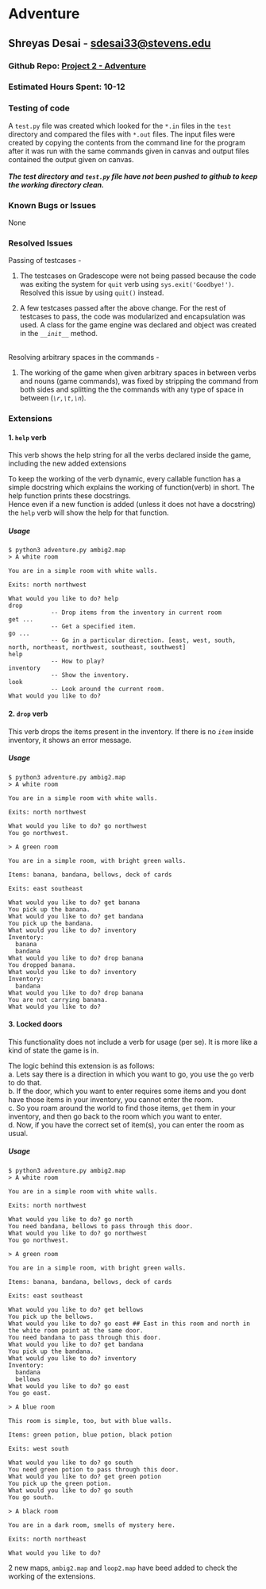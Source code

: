 # Adventure
## Shreyas Desai - sdesai33@stevens.edu

### Github Repo: [Project 2 - Adventure](https://github.com/shreyas-desai/Adventure-Project)

### Estimated Hours Spent: 10-12

### Testing of code
A `test.py` file was created which looked for the `*.in` files in the `test` directory and compared the files with `*.out` files. The input files were created by copying the contents from the command line for the program after it was run with the same commands given in canvas and output files contained the output given on canvas.</br></br>
__*The test directory and `test.py` file have not been pushed to github to keep the working directory clean.*__

### Known Bugs or Issues
None
### Resolved Issues
Passing of testcases - 
1. The testcases on Gradescope were not being passed because the code was exiting the system for `quit` verb using `sys.exit('Goodbye!')`. Resolved this issue by using `quit()` instead.
    
2. A few testcases passed after the above change. For the rest of testcases to pass, the code was modularized and encapsulation was used. A class for the game engine was declared and object was created in the *`__init__`* method.</br></br>

Resolving arbitrary spaces in the commands -     
1. The working of the game when given arbitrary spaces in between verbs and nouns (game commands), was fixed by stripping the command from both sides and splitting the the commands with any type of space in between (*`\r,\t,\n`*).</br>

### Extensions
#### 1. `help` verb</br>
This verb shows the help string for all the verbs declared inside the game, including the new added extensions</br>

To keep the working of the verb dynamic, every callable function has a simple docstring which explains the working of function(verb) in short. The help function prints these docstrings. </br>
Hence even if a new function is added (unless it does not have a docstring) the `help` verb will show the help for that function.

##### Usage
```
$ python3 adventure.py ambig2.map
> A white room

You are in a simple room with white walls.

Exits: north northwest

What would you like to do? help
drop 
            -- Drop items from the inventory in current room
get ... 
            -- Get a specified item.
go ... 
            -- Go in a particular direction. [east, west, south, north, northeast, northwest, southeast, southwest]
help
            -- How to play?
inventory
            -- Show the inventory.
look
            -- Look around the current room.
What would you like to do?
```

#### 2. `drop` verb
This verb drops the items present in the inventory. If there is no *`item`* inside inventory, it shows an error message.
##### Usage
```
$ python3 adventure.py ambig2.map
> A white room

You are in a simple room with white walls.

Exits: north northwest

What would you like to do? go northwest
You go northwest.

> A green room

You are in a simple room, with bright green walls.

Items: banana, bandana, bellows, deck of cards

Exits: east southeast

What would you like to do? get banana
You pick up the banana.
What would you like to do? get bandana
You pick up the bandana.
What would you like to do? inventory
Inventory:
  banana
  bandana
What would you like to do? drop banana
You dropped banana.
What would you like to do? inventory
Inventory:
  bandana
What would you like to do? drop banana
You are not carrying banana.
What would you like to do? 
```
#### 3. Locked doors
This functionality does not include a verb for usage (per se). It is more like a kind of state the game is in.</br> 

The logic behind this extension is as follows:</br>
a. Lets say there is a direction in which you want to go, you use the `go` verb to do that. </br>
b. If the door, which you want to enter requires some items and you dont have those items in your inventory, you cannot enter the room.</br>
c. So you roam around the world to find those items, `get` them in your inventory, and then go back to the room which you want to enter.</br>
d. Now, if you have the correct set of item(s), you can enter the room as usual.
##### Usage

```
$ python3 adventure.py ambig2.map
> A white room

You are in a simple room with white walls.

Exits: north northwest

What would you like to do? go north
You need bandana, bellows to pass through this door.
What would you like to do? go northwest
You go northwest.

> A green room

You are in a simple room, with bright green walls.

Items: banana, bandana, bellows, deck of cards

Exits: east southeast

What would you like to do? get bellows
You pick up the bellows.
What would you like to do? go east ## East in this room and north in the white room point at the same door.
You need bandana to pass through this door.
What would you like to do? get bandana
You pick up the bandana.
What would you like to do? inventory
Inventory:
  bandana
  bellows
What would you like to do? go east 
You go east.

> A blue room

This room is simple, too, but with blue walls.

Items: green potion, blue potion, black potion

Exits: west south

What would you like to do? go south
You need green potion to pass through this door.
What would you like to do? get green potion
You pick up the green potion.
What would you like to do? go south
You go south.

> A black room

You are in a dark room, smells of mystery here.

Exits: north northeast

What would you like to do? 
```

2 new maps, `ambig2.map` and `loop2.map` have beed added to check the working of the extensions.
